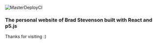 ![MasterDeployCI](https://github.com/bradjste/reactp5-website/workflows/MasterDeployCI/badge.svg?branch=master)

### The personal website of Brad Stevenson built with React and p5.js

Thanks for visiting :)
